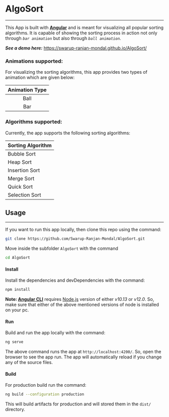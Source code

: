 # AlgoSort

---

This App is built with **[Angular](https://angular.io)** and is meant for visualizing all popular sorting algorithms. It is capable of showing the sorting process in action not only through _`bar animation`_ but also through _`ball animation`_.

**_See a demo here:_** https://swarup-ranjan-mondal.github.io/AlgoSort/

### Animations supported:

For visualizing the sorting algorithms, this app provides two types of animation which are given below:

| Animation Type |
| :------------: |
|      Ball      |
|      Bar       |

### Algorithms supported:

Currently, the app supports the following sorting algorithms:

| Sorting Algorithm |
| ----------------- |
| Bubble Sort       |
| Heap Sort         |
| Insertion Sort    |
| Merge Sort        |
| Quick Sort        |
| Selection Sort    |

## Usage

---

If you want to run this app locally, then clone this repo using the command:

```sh
git clone https://github.com/Swarup-Ranjan-Mondal/AlgoSort.git
```

Move inside the subfolder `AlgoSort` with the command

```sh
cd AlgoSort
```

#### Install

Install the dependencies and devDependencies with the command:

```sh
npm install
```

**Note: [Angular CLI](https://github.com/angular/angular-cli)** requires [Node.js](https://nodejs.org/) version of either _v10.13_ or _v12.0_. So, make sure that either of the above mentioned versions of node is installed on your pc.

#### Run

Build and run the app locally with the command:

```sh
ng serve
```

The above command runs the app at `http://localhost:4200/`. So, open the browser to see the app run. The app will automatically reload if you change any of the source files.

#### Build

For production build run the command:

```sh
ng build --configuration production
```

This will build artifacts for production and will stored them in the `dist/` directory.
